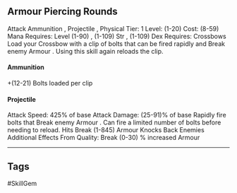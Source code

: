 ## Armour Piercing Rounds
Attack
Ammunition , Projectile , Physical
Tier: 1
Level: (1-20)
Cost: (8-59) Mana
Requires: Level (1-90) , (1-109) Str , (1-109) Dex
Requires: Crossbows
Load your Crossbow with a clip of bolts that can be fired rapidly and Break enemy Armour . Using this skill again reloads the clip.
#### Ammunition
+(12-21) Bolts loaded per clip
#### Projectile
Attack Speed: 425% of base
Attack Damage: (25-91)% of base
Rapidly fire bolts that Break enemy Armour . Can fire a limited number of bolts before needing to reload.
Hits Break (1-845) Armour
Knocks Back Enemies
Additional Effects From Quality:
Break (0-30) % increased Armour

---
## Tags
#SkillGem
